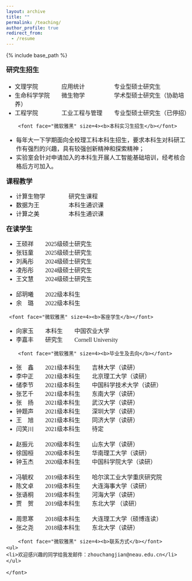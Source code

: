 ```yaml
---
layout: archive
title: ""
permalink: /teaching/
author_profile: true
redirect_from:
  - /resume
---
```


{% include base_path %}

<p style="line-height:2.0">
	<font face="微软雅黑" size=3>
  		<font face="微软雅黑" size=4><b>研究生招生</b></font>
<ul>
	<li>文理学院&emsp;&emsp;&emsp;&emsp;应用统计&emsp;&emsp;&emsp;&emsp;&emsp;专业型硕士研究生</li>
	<li>生命科学学院&emsp;&emsp;微生物学&emsp;&emsp;&emsp;&emsp;&emsp;学术型硕士研究生（协助培养）</li>
	<li>工程学院&emsp;&emsp;&emsp;&emsp;工业工程与管理&emsp;&emsp;专业型硕士研究生（已停招）</li>
</ul>

		<font face="微软雅黑" size=4><b>本科实习生招生</b></font>
<ul>
	<li>每年大一下学期面向全校理工科本科生招生，要求本科生对科研工作有强烈的兴趣，具有较强创新精神和探索精神；</li>
	<li>实验室会针对申请加入的本科生开展人工智能基础培训，经考核合格后方可加入。</li>
</ul>
		<font face="微软雅黑" size=4><b>课程教学</b></font>
<ul>
	<li>计算生物学&emsp;&emsp;&emsp;&emsp;研究生课程</li>
	<li>数据为王&emsp;&emsp;&emsp;&emsp;&emsp;本科生通识课</li>
	<li>计算之美&emsp;&emsp;&emsp;&emsp;&emsp;本科生通识课</li>
</ul>  
	 	<font face="微软雅黑" size=4><b>在读学生</b></font>
<ul>
	<li>王硕祥&emsp;&emsp;2025级硕士研究生</li>
	<li>张钰童&emsp;&emsp;2025级硕士研究生</li>
	<li>刘禹彤&emsp;&emsp;2024级硕士研究生</li>
	<li>凌彤彤&emsp;&emsp;2024级硕士研究生</li>
	<li>王文慧&emsp;&emsp;2024级硕士研究生</li>
	<br>
	<li>邱玥曦&emsp;&emsp;2022级本科生</li>
	<li>余&emsp;璐&emsp;&emsp;2022级本科生</li>
</ul>

	 <font face="微软雅黑" size=4><b>客座学生</b></font>
<ul>
	<li>向家玉&emsp;&emsp;本科生&emsp;&emsp;中国农业大学</li>
	<li>李嘉丰&emsp;&emsp;研究生&emsp;&emsp;Cornell University</li>
</ul>

		<font face="微软雅黑" size=4><b>毕业生及去向</b></font>

<ul>
	<li>张&emsp;鑫&emsp;&emsp;2021级本科生&emsp;&emsp;吉林大学（读研）</li>
	<li>李中正&emsp;&emsp;2021级本科生&emsp;&emsp;北京理工大学（读研）</li>
	<li>储李节&emsp;&emsp;2021级本科生&emsp;&emsp;中国科学技术大学（读研）</li>
	<li>张艺千&emsp;&emsp;2021级本科生&emsp;&emsp;东南大学（读研）</li>
	<li>张&emsp;扬&emsp;&emsp;2021级本科生&emsp;&emsp;武汉大学（读研）</li>
	<li>钟题声&emsp;&emsp;2021级本科生&emsp;&emsp;深圳大学（读研）</li>
	<li>王&emsp;旭&emsp;&emsp;2021级本科生&emsp;&emsp;同济大学（读研）</li>
	<li>闫笑川&emsp;&emsp;2021级本科生&emsp;&emsp;待定</li>
	<br>
	<li>赵振元&emsp;&emsp;2020级本科生&emsp;&emsp;山东大学（读研）</li>
	<li>徐国桓&emsp;&emsp;2020级本科生&emsp;&emsp;华南理工大学（读研）</li>
	<li>钟玉杰&emsp;&emsp;2020级本科生&emsp;&emsp;中国科学院大学（读研）</li>	
	<br>
	<li>冯毓权&emsp;&emsp;2019级本科生&emsp;&emsp;哈尔滨工业大学重庆研究院</li>
	<li>陈文卓&emsp;&emsp;2019级本科生&emsp;&emsp;大连海事大学（读研）</li>
	<li>张语桐&emsp;&emsp;2019级本科生&emsp;&emsp;河海大学（读研）</li>
	<li>贾&emsp;贺&emsp;&emsp;2019级本科生&emsp;&emsp;东北大学 （读研）</li> 
	<br>
 	<li>周思寒&emsp;&emsp;2018级本科生&emsp;&emsp;大连理工大学（硕博连读）</li>
	<li>张之尧&emsp;&emsp;2018级本科生&emsp;&emsp;东北大学（读研）</li>
</ul>

		<font face="微软雅黑" size=4><b>联系方式</b></font>
	<ul>
	<li>欢迎感兴趣的同学给我发邮件：zhouchangjian@neau.edu.cn</li>
	</ul>

	</font> 

</p>
